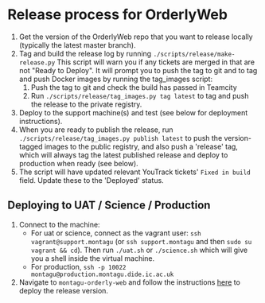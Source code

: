 # Release process for OrderlyWeb

1. Get the version of the OrderlyWeb repo that you want to release locally (typically the latest master branch).  
1. Tag and build the release log by running 
   `./scripts/release/make-release.py`
   This script will warn you if any tickets are merged in that are not "Ready 
   to Deploy". It will prompt you to push the tag to git and to tag and push Docker images by running the tag_images 
   script:
    1. Push the tag to git and check the build has passed in Teamcity
    1. Run `./scripts/release/tag_images.py tag latest` to tag and push the release to the private registry. 
1. Deploy to the support machine(s) and test (see below for deployment instructions). 
1. When you are ready to publish the release, run `./scripts/release/tag_images.py publish latest` to push the 
   version-tagged images to the public registry, and also push a 'release' tag, which will always tag the latest 
   published release and deploy to production when ready (see below).
1. The script will have updated relevant YouTrack tickets' `Fixed in build` field. Update these to the 'Deployed' status.

## Deploying to UAT / Science / Production

1. Connect to the machine:
    - For uat or science, connect as the vagrant user: `ssh vagrant@support.montagu` (or `ssh support.montagu` and then 
       `sudo su vagrant && cd`). Then run `./uat.sh` or `./science.sh` which will give you a shell inside the virtual 
       machine.
    - For production, `ssh -p 10022 montagu@production.montagu.dide.ic.ac.uk`   
1. Navigate to `montagu-orderly-web` and follow the instructions 
   [here](https://github.com/vimc/montagu-orderly-web/blob/master/README.md) to deploy the release version.